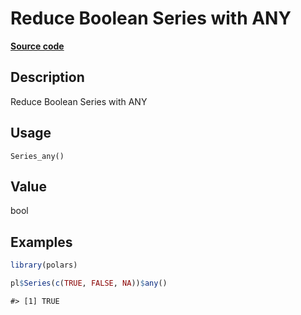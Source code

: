 

# Reduce Boolean Series with ANY

[**Source code**](https://github.com/pola-rs/r-polars/tree/main/R/series__series.R#L543)

## Description

Reduce Boolean Series with ANY

## Usage

<pre><code class='language-R'>Series_any()
</code></pre>

## Value

bool

## Examples

``` r
library(polars)

pl$Series(c(TRUE, FALSE, NA))$any()
```

    #> [1] TRUE
